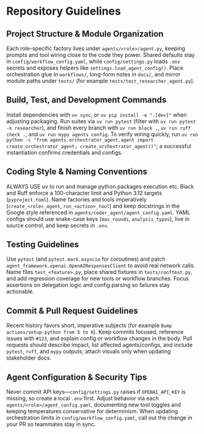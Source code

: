 # Repository Guidelines

## Project Structure & Module Organization

Each role-specific factory lives under `agents/<role>/agent.py`, keeping prompts and tool wiring close to the code they power. Shared defaults stay in `config/workflow_config.yaml`, while `config/settings.py` loads `.env` secrets and exposes helpers like `settings.load_agent_config()`. Place orchestration glue in `workflows/`, long-form notes in `docs/`, and mirror module paths under `tests/` (for example `tests/test_researcher_agent.py`).

## Build, Test, and Development Commands

Install dependencies with `uv sync`, or `uv pip install -e ".[dev]"` when adjusting packaging. Run suites via `uv run pytest` (filter with `uv run pytest -k researcher`), and finish every branch with `uv run black .`, `uv run ruff check .`, and `uv run mypy agents config`. To verify wiring quickly, run `uv run python -c "from agents.orchestrator_agent.agent import create_orchestrator_agent; create_orchestrator_agent()"`; a successful instantiation confirms credentials and configs.

## Coding Style & Naming Conventions

ALWAYS USE uv to run and manage python packages execution etc. Black and Ruff enforce a 100-character limit and Python 3.12 targets (`pyproject.toml`). Name factories and tools imperatively (`create_<role>_agent`, `run_<action>_tool`) and keep docstrings in the Google style referenced in `agents/coder_agent/agent_config.yaml`. YAML configs should use snake-case keys (`max_rounds`, `analysis_types`), live in source control, and keep secrets in `.env`.

## Testing Guidelines

Use `pytest` (and `pytest.mark.asyncio` for coroutines) and patch `agent_framework.openai.OpenAIResponsesClient` to avoid real network calls. Name files `test_<feature>.py`, place shared fixtures in `tests/conftest.py`, and add regression coverage for new tools or workflow branches. Focus assertions on delegation logic and config parsing so failures stay actionable.

## Commit & Pull Request Guidelines

Recent history favors short, imperative subjects (for example `Bump actions/setup-python from 5 to 6`). Keep commits focused, reference issues with `#123`, and explain config or workflow changes in the body. Pull requests should describe impact, list affected agents/configs, and include `pytest`, `ruff`, and `mypy` outputs; attach visuals only when updating stakeholder docs.

## Agent Configuration & Security Tips

Never commit API keys—`config/settings.py` raises if `OPENAI_API_KEY` is missing, so create a local `.env` first. Adjust behavior via each `agents/<role>/agent_config.yaml`, documenting new tool toggles and keeping temperatures conservative for determinism. When updating orchestration limits in `config/workflow_config.yaml`, call out the change in your PR so teammates stay in sync.
